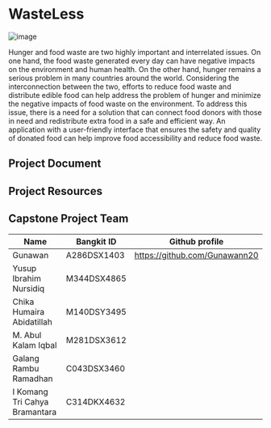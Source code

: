 # WasteLess
![image](https://github.com/Gunawann20/WasteLess/assets/92556282/68c69417-e520-4bbd-83ae-13b5b21a72df)

Hunger and food waste are two highly important and interrelated issues. On one hand, the food waste generated every day can have negative impacts on the environment and human health. On the other hand, hunger remains a serious problem in many countries around the world. Considering the interconnection between the two, efforts to reduce food waste and distribute edible food can help address the problem of hunger and minimize the negative impacts of food waste on the environment. To address this issue, there is a need for a solution that can connect food donors with those in need and redistribute extra food in a safe and efficient way. An application with a user-friendly interface that ensures the safety and quality of donated food can help improve food accessibility and reduce food waste.

## Project Document

## Project Resources

## Capstone Project Team
| Name     | Bangkit ID | Github profile |
|--------- |------------|----------------|
| Gunawan      | A286DSX1403       | https://github.com/Gunawann20 |
| Yusup Ibrahim Nursidiq | M344DSX4865         |                   |
| Chika Humaira Abidatillah     |     M140DSY3495    |             |
| M. Abul Kalam Iqbal | M281DSX3612  |                             |
| Galang Rambu Ramadhan | C043DSX3460 |                            |
| I Komang Tri Cahya Bramantara   | C314DKX4632 |                  |
